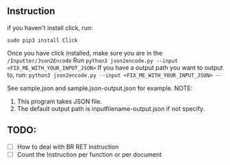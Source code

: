 ## Instruction
if you haven't install click, run:
```
sudo pip3 install Click 
```
Once you have click installed, make sure you are in the ```/Inputter/Json2Encode```
Run ```python3 json2encode.py --input <FIX_ME_WITH_YOUR_INPUT_JSON>```
If you have a output path you want to output to, run:
```python3 json2encode.py --input <FIX_ME_WITH_YOUR_INPUT_JSON> --```

See sample.json and sample.json-output.json for example.
NOTE: 
1. This program takes JSON file.
2. The default output path is inputfilename-output.json if not specify.

## TODO:
- [ ] How to deal with BR RET instruction
- [ ] Count the Instruction per function or per document